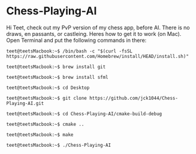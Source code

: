 # Chess-Playing-AI
Hi Teet, check out my PvP version of my chess app, before AI. There is no draws, en passants, or castleing. Heres how to get it to work (on Mac). Open Terminal and put the following commands in there:

```console
teet@teetsMacbook:~$ /bin/bash -c "$(curl -fsSL https://raw.githubusercontent.com/Homebrew/install/HEAD/install.sh)"
```

```console
teet@teetsMacbook:~$ brew install git
```

```console
teet@teetsMacbook:~$ brew install sfml
```

```console
teet@teetsMacbook:~$ cd Desktop
```


```console
teet@teetsMacbook:~$ git clone https://github.com/jck1044/Chess-Playing-AI.git
```


```console
teet@teetsMacbook:~$ cd Chess-Playing-AI/cmake-build-debug
```

```console
teet@teetsMacbook:~$ cmake ..   
```

```console
teet@teetsMacbook:~$ make  
```

```console
teet@teetsMacbook:~$ ./Chess-Playing-AI 
```
